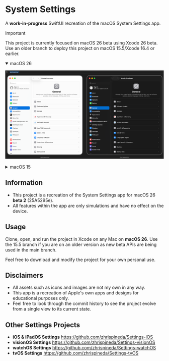 #  System Settings
A **work-in-progress** SwiftUI recreation of the macOS System Settings app.

> [!IMPORTANT]  
> This project is currently focused on macOS 26 beta using Xcode 26 beta. Use an older branch to deploy this project on macOS 15.5/Xcode 16.4 or earlier.

<details open>
<summary>macOS 26</summary>
  
![An image of the recreated macOS 26 System Settings app in both dark and light mode. General is selected on the sidebar with its options shown on the main pane next to it.](Assets/XcodePreviewBeta.png)

</details>

<details>
<summary>macOS 15</summary>
  
![An image of the recreated macOS 15 System Settings app in both dark and light mode. General is selected on the sidebar with its options shown on the main pane next to it.](Assets/XcodePreview.png)

</details>

## Information
- This project is a recreation of the System Settings app for macOS 26 **beta 2** (25A5295e).
- All features within the app are only simulations and have no effect on the device.

## Usage
Clone, open, and run the project in Xcode on any Mac on **macOS 26**. Use the 15.5 branch if you are on an older version as new beta APIs are being used in the main branch.

Feel free to download and modify the project for your own personal use.

## Disclaimers
- All assets such as icons and images are not my own in any way.
- This app is a recreation of Apple's own apps and designs for educational purposes only.
- Feel free to look through the commit history to see the project evolve from a single view to its current state.

## Other Settings Projects
- **iOS & iPadOS Settings** https://github.com/zhrispineda/Settings-iOS
- **visionOS Settings** https://github.com/zhrispineda/Settings-visionOS
- **watchOS Settings** https://github.com/zhrispineda/Settings-watchOS
- **tvOS Settings** https://github.com/zhrispineda/Settings-tvOS
